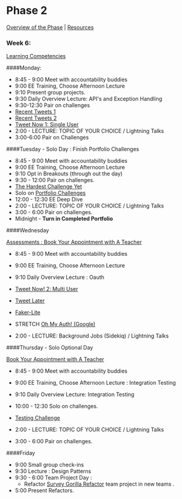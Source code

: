 # Phase 2

[Overview of the Phase](overview.md) | [Resources](resources.md)  

### Week 6: 

[Learning Competencies](learning-competencies/week-6-lc.md)

####Monday: 

* 8:45 - 9:00 Meet with accountability buddies
* 9:00  EE Training, Choose Afternoon Lecture
* 9:10 Present group projects.
* 9:30 Daily Overview Lecture: API's and Exception Handling
* 9:30-12:30 Pair on challenges
 * [Recent Tweets 1](https://github.com/sea-lions-2014/recent-tweets-1-challenge)
 * [Recent Tweets 2](https://github.com/sea-lions-2014/recent-tweets-2-challenge)
 * [Tweet Now 1: Single User](https://github.com/sea-lions-2014/tweet-now-1-single-user-challenge) 
* 2:00 - LECTURE: TOPIC OF YOUR CHOICE / Lightning Talks
* 3:00-6:00 Pair on Challenges

####Tuesday  - Solo Day : Finish Portfolio Challenges

* 8:45 - 9:00 Meet with accountability buddies
* 9:00  EE Training, Choose Afternoon Lecture 
* 9:10  Opt in Breakouts (through out the day)
* 9:30 - 12:00 Pair on challenges. 
 * [The Hardest Challenge Yet](https://github.com/sea-lions-2014/the-hardest-challenge-yet-challenge)
 * Solo on [Portfolio Challenges](portfolio_challenges.md)
* 12:00 - 12:30 EE Deep Dive
* 2:00 - LECTURE: TOPIC OF YOUR CHOICE / Lightning Talks
* 3:00 - 6:00 Pair on challenges. 
* Midnight - **Turn in Completed Portfolio** 

####Wednesday

[Assessments : Book Your Appointment with A Teacher]( https://www.google.com/calendar/selfsched?sstoken=UUR5OG9kZlBFOFFBfGRlZmF1bHR8MTUwNDM0YjRiMDFjMzhhNWYyZjA3NjQwZDlkNjY0MGM) 

* 8:45 - 9:00 Meet with accountability buddies
* 9:00  EE Training, Choose Afternoon Lecture  
* 9:10 Daily Overview Lecture : Oauth
 * [Tweet Now! 2: Multi User](https://github.com/sea-lions-2014/tweet-now-2-multi-user-challenge)
 * [Tweet Later](https://github.com/sea-lions-2014/tweet-later-challenge)
 * [Faker-Lite](https://github.com/sea-lions-2014/faker-lite-challenge)
 * STRETCH [Oh My Auth! (Google)](https://github.com/sea-lions-2014/oh-my-auth-google-challenge)
 
* 2:00 - LECTURE: Background Jobs (Sidekiq) / Lightning Talks

####Thursday  - Solo Optional Day

[Book Your Appointment with A Teacher]( https://www.google.com/calendar/selfsched?sstoken=UUR5OG9kZlBFOFFBfGRlZmF1bHR8MTUwNDM0YjRiMDFjMzhhNWYyZjA3NjQwZDlkNjY0MGM) 

* 8:45 - 9:00 Meet with accountability buddies
* 9:00  EE Training, Choose Afternoon Lecture : Integration Testing
* 9:10 Daily Overview Lecture: Integration Testing
* 10:00 - 12:30 Solo on challenges. 
 * [Testing Challenge]()
 
* 2:00 - LECTURE: TOPIC OF YOUR CHOICE / Lightning Talks
* 3:00 - 6:00 Pair on challenges. 

####Friday

* 9:00 Small group check-ins
* 9:30 Lecture : Design Patterns
* 9:30 - 6:00 Team Project Day :   
  * Refactor [Survey Gorilla Refactor]() team project in new teams .
* 5:00 Present Refactors.
